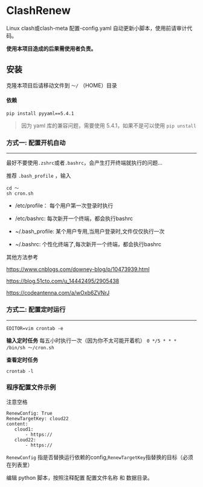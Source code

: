 # ClashRenew

Linux clash或clash-meta 配置-config.yaml 自动更新小脚本，使用前请审计代码。


**使用本项目造成的后果需使用者负责。**


## 安装

克隆本项目后请移动文件到 ```～/``` （HOME）目录

#### 依赖

```pip install pyyaml==5.4.1```

>因为 yaml 库的兼容问题，需要使用 5.4.1，如果不是可以使用 ```pip unstall```



### 方式一: 配置开机自动

-------

最好不要使用```.zshrc```或者```.bashrc```，会产生打开终端就执行的问题...

推荐 ```.bash_profile```  ，输入

```
cd ～
sh cron.sh
```

- /etc/profile： 每个用户第一次登录时执行

- /etc/bashrc: 每次新开一个终端，都会执行bashrc

- ~/.bash_profile: 某个用户专用,当用户登录时,文件仅仅执行一次

- ~/.bashrc: 个性化终端了,每次新开一个终端，都会执行bashrc


其他方法参考

https://www.cnblogs.com/downey-blog/p/10473939.html

https://blog.51cto.com/u_14442495/2905438

https://codeantenna.com/a/wOxb6ZVNrJ


### 方式二: 配置定时运行

------

```
EDITOR=vim crontab -e
```

**输入定时任务**
每五小时执行一次（因为你不太可能开着机）
 ```0 */5 * * *  /bin/sh ～/cron.sh```

**查看定时任务**
```
crontab -l
```



### 程序配置文件示例

注意空格
```
RenewConfig: True
RenewTargetKey: cloud22
content:
   cloud1:
       - https://
   cloud22:
       - https://

```

```RenewConfig``` 指是否替换运行依赖的config,```RenewTargetKey```指替换的目标（必须在列表里）




编辑 python 脚本，按照注释配置 配置文件名称 和 数据目录。
